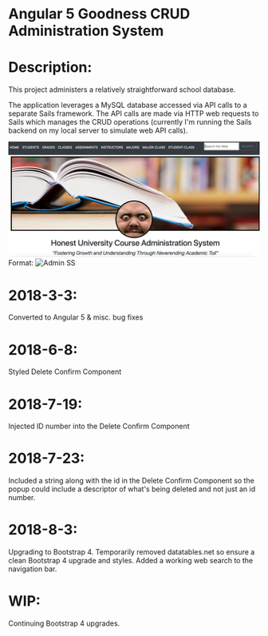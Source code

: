 # Angular 5 Goodness CRUD Administration System

# Description:
This project administers a relatively straightforward school database.

The application leverages a MySQL database accessed via API calls to a separate Sails framework. The API calls are made via HTTP web requests to Sails which manages the CRUD operations (currently I'm running the Sails backend on my local server to simulate web API calls).

![Admin SS](./Student-Admin-SS.png)
Format: ![Admin SS](./)


# 2018-3-3: 
Converted to Angular 5 & misc. bug fixes 

# 2018-6-8: 
Styled Delete Confirm Component

# 2018-7-19: 
Injected ID number into the Delete Confirm Component

# 2018-7-23: 
Included a string along with the id in the Delete Confirm Component so the popup could include a descriptor of what's being deleted and not just an id number.

# 2018-8-3: 
Upgrading to Bootstrap 4. Temporarily removed datatables.net so ensure a clean Bootstrap 4 upgrade and styles. Added a working web search to the navigation bar.

# WIP: 
Continuing Bootstrap 4 upgrades. 
